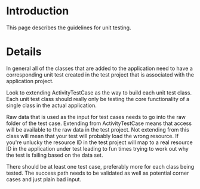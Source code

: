 # Introduction #

This page describes the guidelines for unit testing.

# Details #

In general all of the classes that are added to the application need to have a corresponding unit test created in the test project that is associated with the application project.

Look to extending ActivityTestCase as the way to build each unit test class. Each unit test class should really only be testing the core functionality of a single class in the actual application.

Raw data that is used as the input for test cases needs to go into the raw folder of the test case. Extending from ActivityTestCase means that access will be available to the raw data in the test project. Not extending from this class will mean that your test will probably load the wrong resource. If you're unlucky the resource ID in the test project will map to a real resource ID in the application under test leading to fun times trying to work out why the test is failing based on the data set.

There should be at least one test case, preferably more for each class being tested. The success path needs to be validated as well as potential corner cases and just plain bad input.